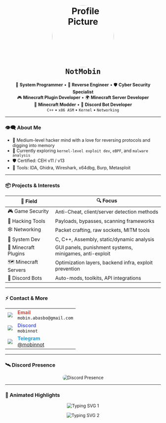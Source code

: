 <h1 align="center">
  <img src="https://i.pinimg.com/736x/69/72/ff/6972ff594cce4bc0113ece46510a9749.jpg" width="200px" alt="Profile Picture" style="border-radius: 50%;"><br>
  <b><code>NotMobin</code></b>
</h1>

<p align="center">
  🧠 <strong>System Programmer</strong> • 🧩 <strong>Reverse Engineer</strong> • 🛡️ <strong>Cyber Security Specialist</strong><br>
  🎮 <strong>Minecraft Plugin Developer</strong> • 🌍 <strong>Minecraft Server Developer</strong><br>
  🔧 <strong>Minecraft Modder</strong> • 🤖 <strong>Discord Bot Developer</strong><br>
  <code>C++</code> • <code>x86 ASM</code> • <code>Kernel</code> • <code>Networking</code>
</p>

---

### 👁️‍🗨️ About Me

- 🔬 Medium-level hacker mind with a love for reversing protocols and digging into memory  
- 🌱 Currently exploring `kernel-level exploit dev`, `eBPF`, and `malware analysis`  
- 🛡️ Certified: CEH v11 / v13  
- 🔧 Tools: IDA, Ghidra, Wireshark, x64dbg, Burp, Metasploit  

---

### 📦 Projects & Interests

| 🧠 Field            | 🔍 Focus                                                   |
|--------------------|------------------------------------------------------------|
| 🎮 Game Security    | Anti-Cheat, client/server detection methods                |
| 🔐 Hacking Tools    | Payloads, bypasses, scanning frameworks                    |
| 🕸️ Networking       | Packet crafting, raw sockets, MITM tools                   |
| 🧬 System Dev       | C, C++, Assembly, static/dynamic analysis                  |
| 🧱 Minecraft Plugins | GUI panels, punishment systems, minigames, anti-exploit    |
| 🗺️ Minecraft Servers | Optimization layers, backend infra, exploit prevention     |
| 🤖 Discord Bots     | Auto-mods, toolkits, API integrations                      |

---

### ⚡ Contact & More

<table>
  <tr>
    <td><img src="https://img.icons8.com/ios-filled/30/D44638/gmail.png"/></td>
    <td><strong style="color:#D44638;">Email</strong><br><code>mobin.abasbo@gmail.com</code></td>
  </tr>
  <tr>
    <td><img src="https://img.icons8.com/ios-glyphs/30/5865F2/discord-logo.png"/></td>
    <td><strong style="color:#5865F2;">Discord</strong><br><code>mobinnot</code></td>
  </tr>
  <tr>
    <td><img src="https://img.icons8.com/ios-filled/30/229ED9/telegram-app.png"/></td>
    <td><strong style="color:#229ED9;">Telegram</strong><br><a href="https://t.me/mobinnot" target="_blank">@mobinnot</a></td>
  </tr>

</table>

---

### 🛰️ Discord Presence

<p align="center">
  <img src="https://discord.c99.nl/widget/theme-1/335847967938445323.png" alt="Discord Presence" style="border-radius: 10px;">
</p>

---

### 🧠 Animated Highlights

<p align="center">
  <img src="https://readme-typing-svg.demolab.com/?lines=Network+Security+Engineer;Advanced+IT+Specialist;C%2B%2B+Developer;Minecraft+Plugin+Dev;Discord+Bot+Developer&font=Fira+Code&center=true&width=600&height=50&duration=3000&pause=1000&color=00FFAA" alt="Typing SVG 1"/>
</p>

<p align="center">
  <img src="https://readme-typing-svg.demolab.com/?lines=The+Bird+of+Hermes+is+My+Name;Eating+My+Wings+to+Make+Me+Tame&font=Fira+Code&center=true&width=600&height=50&duration=3000&pause=1000&color=FF0000" alt="Typing SVG 2"/>
</p>
